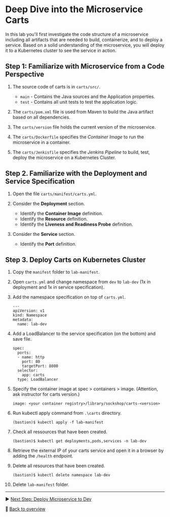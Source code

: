 # Deep Dive into the Microservice Carts

In this lab you'll first investigate the code structure of a microservice including all artifacts that are needed to build, containerize, and to deploy a service. Based on a solid understanding of the microservice, you will deploy it to a Kubernetes cluster to see the service in action. 

## Step 1: Familiarize with Microservice from a Code Perspective

1. The source code of carts is in `carts/src/`.
    * `main` - Contains the Java sources and the Application properties. 
    * `test` - Contains all unit tests to test the application logic. 

1. The `carts/pom.xml` file is used from Maven to build the Java artifact based on all dependencies. 

1. The `carts/version` file holds the current version of the microservice.

1. The `carts/Dockerfile` specifies the *Container Image* to run the microservice in a container.

1. The `carts/Jenkisfile` specifies the *Jenkins Pipeline* to build, test, deploy the microservice on a Kubernetes Cluster.

## Step 2. Familiarize with the Deployment and Service Specification

1. Open the file `carts/manifest/carts.yml`.

1. Consider the **Deployment** section.
    * Identify the **Container Image** definition.
    * Identify the **Resource** definition.
    * Identify the **Liveness and Readiness Probe** definition.

1. Consider the **Service** section.
    * Identify the **Port** definition.

## Step 3. Deploy Carts on Kubernetes Cluster

1. Copy the `manifest` folder to `lab-manifest`.

1. Open `carts.yml` and change namespace from `dev` to `lab-dev` (1x in deployment and 1x in service specification).

1. Add the namespace specification on top of `carts.yml`.
    ```
    ---
    apiVersion: v1
    kind: Namespace
    metadata:
      name: lab-dev
    ```

1. Add a LoadBalancer to the service specification (on the bottom) and save file.
    ```
    spec:
      ports:
      - name: http
        port: 80
        targetPort: 8080
      selector:
        app: carts
      type: LoadBalancer
    ```

1. Specify the container image at spec > containers > image. (Attention, ask instructor for carts version.)
    ```
    image: <your container registry>/library/sockshop/carts-<version>
    ```

1. Run kubectl apply command from `.\carts` directory.
    ```
    (bastion)$ kubectl apply -f lab-manifest
    ```

1. Check all ressources that have been created.
    ```
    (bastion)$ kubectl get deployments,pods,services -n lab-dev
    ```

1. Retrieve the external IP of your carts service and open it in a browser by adding the `/health` endpoint.

1. Delete all resources that have been created.
    ```
    (bastion)$ kubectl delete namespace lab-dev
    ```

1. Delete `lab-manifest` folder.

---

:arrow_forward: [Next Step: Deploy Microservice to Dev](../02_Deploy_Microservice_to_Dev)

:arrow_up_small: [Back to overview](../)
